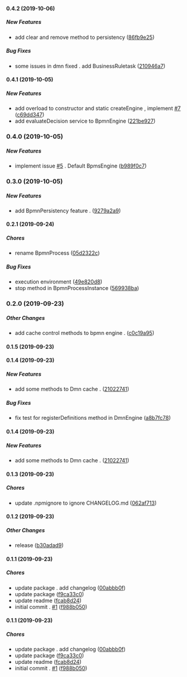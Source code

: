 #### 0.4.2 (2019-10-06)

##### New Features

*  add clear and remove method to persistency ([86fb9e25](https://github.com/nowcando/nowjs-bpms/commit/86fb9e252b863e916edab983ce2819e33a049247))

##### Bug Fixes

*  some issues in dmn fixed . add BusinessRuletask ([210946a7](https://github.com/nowcando/nowjs-bpms/commit/210946a729c6add75088f5d74eab445828133037))

#### 0.4.1 (2019-10-05)

##### New Features

*  add overload to constructor and static createEngine , implement [#7](https://github.com/nowcando/nowjs-bpms/pull/7) ([c69dd347](https://github.com/nowcando/nowjs-bpms/commit/c69dd3476d933b1d690ad90dc6a69b0b9edd34f2))
*  add  evaluateDecision service to BpmnEngine ([221be927](https://github.com/nowcando/nowjs-bpms/commit/221be92762fb73b0b7bddada4a5834702a9adc66))

### 0.4.0 (2019-10-05)

##### New Features

*  implement issue [#5](https://github.com/nowcando/nowjs-bpms/pull/5) . Default BpmsEngine ([b989f0c7](https://github.com/nowcando/nowjs-bpms/commit/b989f0c77b2b5820d6230fb883c49c03b9322e80))

### 0.3.0 (2019-10-05)

##### New Features

*  add BpmnPersistency feature . ([9279a2a9](https://github.com/nowcando/nowjs-bpms/commit/9279a2a9999d67fb0e0ba4f005b9edb8dcba6234))

#### 0.2.1 (2019-09-24)

##### Chores

*  rename BpmnProcess ([05d2322c](https://github.com/nowcando/nowjs-bpms/commit/05d2322c71de12a6681ffebef391bb1042d4d140))

##### Bug Fixes

*  execution environment ([49e820d8](https://github.com/nowcando/nowjs-bpms/commit/49e820d8e31a16683b77ccc6c9e110ff7d7f49e9))
*  stop method in BpmnProcessInstance ([569938ba](https://github.com/nowcando/nowjs-bpms/commit/569938bac5e42b94c1ec5b7167d47af9b8d6ba75))

### 0.2.0 (2019-09-23)

##### Other Changes

*  add cache control methods to bpmn engine . ([c0c19a95](https://github.com/nowcando/nowjs-bpms/commit/c0c19a95a21bdeb478f7f7724afcc407341166d4))

#### 0.1.5 (2019-09-23)

#### 0.1.4 (2019-09-23)

##### New Features

*  add some methods to Dmn cache . ([21022741](https://github.com/nowcando/nowjs-bpms/commit/21022741f96d27156c2c9bb50f09cb46c18400ba))

##### Bug Fixes

*  fix test for registerDefinitions method in DmnEngine ([a8b7fc78](https://github.com/nowcando/nowjs-bpms/commit/a8b7fc78891b95b7a54f616ad911faa40921a807))

#### 0.1.4 (2019-09-23)

##### New Features

*  add some methods to Dmn cache . ([21022741](https://github.com/nowcando/nowjs-bpms/commit/21022741f96d27156c2c9bb50f09cb46c18400ba))

#### 0.1.3 (2019-09-23)

##### Chores

*  update .npmignore to ignore CHANGELOG.md ([062af713](https://github.com/nowcando/nowjs-bpms/commit/062af713797a69ae92fa523748e850fc866857c9))

#### 0.1.2 (2019-09-23)

##### Other Changes

* release ([b30adad9](https://github.com/nowcando/nowjs-bpms/commit/b30adad914cd54ea711021caf0fc2bb9ae42fec0))

#### 0.1.1 (2019-09-23)

##### Chores

*  update package . add changelog ([00abbb0f](https://github.com/nowcando/nowjs-bpms/commit/00abbb0fc1cce7a2d1025e037bbd36f5dee7d83f))
*  update package ([f9ca33c0](https://github.com/nowcando/nowjs-bpms/commit/f9ca33c01d705b40cd118f194102cf3ae0d12321))
*  update readme ([fcab8d24](https://github.com/nowcando/nowjs-bpms/commit/fcab8d24a69b61fb036437d70e7458c4dbb446d4))
*  initial commit . [#1](https://github.com/nowcando/nowjs-bpms/pull/1) ([f988b050](https://github.com/nowcando/nowjs-bpms/commit/f988b0507750101d43337239fabc473d9ff2dc34))

#### 0.1.1 (2019-09-23)

##### Chores

*  update package . add changelog ([00abbb0f](https://github.com/nowcando/nowjs-bpms/commit/00abbb0fc1cce7a2d1025e037bbd36f5dee7d83f))
*  update package ([f9ca33c0](https://github.com/nowcando/nowjs-bpms/commit/f9ca33c01d705b40cd118f194102cf3ae0d12321))
*  update readme ([fcab8d24](https://github.com/nowcando/nowjs-bpms/commit/fcab8d24a69b61fb036437d70e7458c4dbb446d4))
*  initial commit . [#1](https://github.com/nowcando/nowjs-bpms/pull/1) ([f988b050](https://github.com/nowcando/nowjs-bpms/commit/f988b0507750101d43337239fabc473d9ff2dc34))
